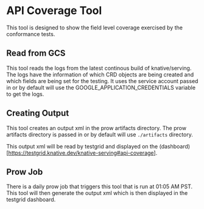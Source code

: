 # API Coverage Tool
This tool is designed to show the field level coverage exercised by the conformance tests.

## Read from GCS
This tool reads the logs from the latest continous build of knative/serving. The logs have the information of which CRD objects are being created and which fields are being set for the testing.
It uses the service account passed in or by default will use the GOOGLE_APPLICATION_CREDENTIALS variable to get the logs. 

## Creating Output
This tool creates an output xml in the prow artifacts directory. The prow artifacts directory is passed in or by default will use `./artifacts` directory.

This output xml will be read by testgrid and displayed on the (dashboard)[https://testgrid.knative.dev/knative-serving#api-coverage].

## Prow Job
There is a daily prow job that triggers this tool that is run at 01:05 AM PST. This tool will then generate the output xml which is then displayed in the testgrid dashboard.
